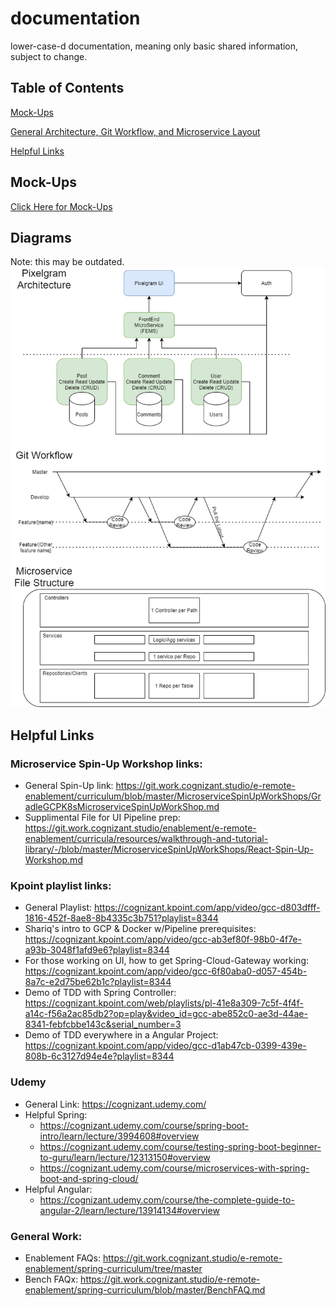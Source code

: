 # documentation

lower-case-d documentation, meaning only basic shared information, subject to change.

## Table of Contents

[Mock-Ups](#mock-ups)

[General Architecture, Git Workflow, and Microservice Layout](#diagrams)

[Helpful Links](#helpful-links)

## Mock-Ups

[Click Here for Mock-Ups](https://www.figma.com/file/vVY5CsGpkpkGcRERCQiFFd/Instagram-Clone-Cognizant?node-id=0%3A1)

## Diagrams

Note: this may be outdated.
![pixelgram_architecture__1_.png](pixelgram_architecture__1_.png)

## Helpful Links

### Microservice Spin-Up Workshop links:
* General Spin-Up link: https://git.work.cognizant.studio/e-remote-enablement/curriculum/blob/master/MicroserviceSpinUpWorkShops/GradleGCPK8sMicroserviceSpinUpWorkShop.md
* Supplimental File for UI Pipeline prep: https://git.work.cognizant.studio/enablement/e-remote-enablement/curricula/resources/walkthrough-and-tutorial-library/-/blob/master/MicroserviceSpinUpWorkShops/React-Spin-Up-Workshop.md

### Kpoint playlist links:
* General Playlist: https://cognizant.kpoint.com/app/video/gcc-d803dfff-1816-452f-8ae8-8b4335c3b751?playlist=8344
* Shariq's intro to GCP & Docker w/Pipeline prerequisites: https://cognizant.kpoint.com/app/video/gcc-ab3ef80f-98b0-4f7e-a93b-3048f1afd9e6?playlist=8344
* For those working on UI, how to get Spring-Cloud-Gateway working: https://cognizant.kpoint.com/app/video/gcc-6f80aba0-d057-454b-8a7c-e2d75be62b1c?playlist=8344
* Demo of TDD with Spring Controller: https://cognizant.kpoint.com/web/playlists/pl-41e8a309-7c5f-4f4f-a14c-f56a2ac85db2?op=play&video_id=gcc-abe852c0-ae3d-44ae-8341-febfcbbe143c&serial_number=3
* Demo of TDD everywhere in a Angular Project: https://cognizant.kpoint.com/app/video/gcc-d1ab47cb-0399-439e-808b-6c3127d94e4e?playlist=8344

### Udemy
* General Link: https://cognizant.udemy.com/ 
* Helpful Spring:
    * https://cognizant.udemy.com/course/spring-boot-intro/learn/lecture/3994608#overview
    * https://cognizant.udemy.com/course/testing-spring-boot-beginner-to-guru/learn/lecture/12313150#overview
    * https://cognizant.udemy.com/course/microservices-with-spring-boot-and-spring-cloud/
* Helpful Angular:
    * https://cognizant.udemy.com/course/the-complete-guide-to-angular-2/learn/lecture/13914134#overview

### General Work:
* Enablement FAQs: https://git.work.cognizant.studio/e-remote-enablement/spring-curriculum/tree/master
* Bench FAQx: https://git.work.cognizant.studio/e-remote-enablement/spring-curriculum/blob/master/BenchFAQ.md
